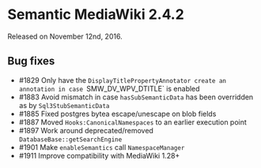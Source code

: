 # Semantic MediaWiki 2.4.2

Released on November 12nd, 2016.

## Bug fixes

* #1829 Only have the `DisplayTitlePropertyAnnotator create an annotation in case `SMW_DV_WPV_DTITLE` is enabled
* #1883 Avoid mismatch in case `hasSubSemanticData` has been overridden as by `Sql3StubSemanticData`
* #1885 Fixed postgres bytea escape/unescape on blob fields
* #1887 Moved `Hooks:CanonicalNamespaces` to an earlier execution point
* #1897 Work around deprecated/removed `DatabaseBase::getSearchEngine`
* #1901 Make `enableSemantics` call `NamespaceManager`
* #1911 Improve compatibility with MediaWiki 1.28+

